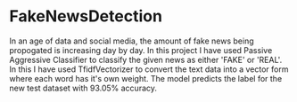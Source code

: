 # FakeNewsDetection

In an age of data and social media, the amount of fake news being propogated is increasing day by day. In this project I have used Passive Aggressive Classifier to classify the given news as either 'FAKE' or 'REAL'. In this I have used TfidfVectorizer to convert the text data into a vector form where each word has it's own weight. The model predicts the label for the new test dataset with 93.05% accuracy.

